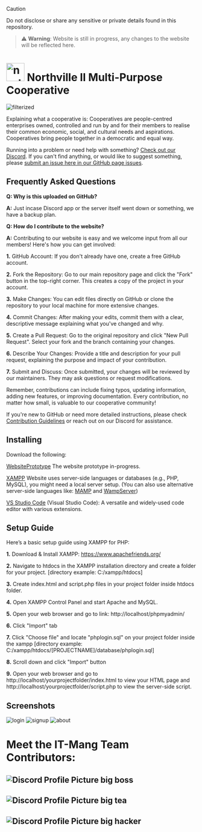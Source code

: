 > [!CAUTION]
> Do not disclose or share any sensitive or private details found in this repository.

> ⚠️ **Warning**: Website is still in progress, any changes to the website will be reflected here.

# <img src="https://github.com/user-attachments/assets/7c76ba70-5845-4a69-b3da-a0689fc94b19" width="48" alt="northville logo n-transformed"> Northville II Multi-Purpose Cooperative


![filterized](https://github.com/user-attachments/assets/a8a78dc2-1569-40d1-88d1-580ac839b75e)

Explaining what a cooperative is: Cooperatives are people-centred enterprises owned, controlled and run by and for their members to realise their common economic, social, and cultural needs and aspirations. Cooperatives bring people together in a democratic and equal way.

Running into a problem or need help with something? [Check out our Discord](https://discord.gg/P5UR3S7P). If you can't find anything, or would like to suggest something, please [submit an issue here in our GitHub page issues](https://github.com/SushiMini/WebsitePrototype/issues).
 

## Frequently Asked Questions

**Q: Why is this uploaded on GitHub?**

**A:** Just incase Discord app or the server itself went down or something, we have a backup plan.

**Q: How do I contribute to the website?**

**A:** Contributing to our website is easy and we welcome input from all our members! Here's how you can get involved:

**1.** GitHub Account: If you don't already have one, create a free GitHub account.

**2.** Fork the Repository: Go to our main repository page and click the "Fork" button in the top-right corner. This creates a copy of the project in your account.

**3.** Make Changes: You can edit files directly on GitHub or clone the repository to your local machine for more extensive changes.

**4.** Commit Changes: After making your edits, commit them with a clear, descriptive message explaining what you've changed and why.

**5.** Create a Pull Request: Go to the original repository and click "New Pull Request". Select your fork and the branch containing your changes.

**6.** Describe Your Changes: Provide a title and description for your pull request, explaining the purpose and impact of your contribution.

**7.** Submit and Discuss: Once submitted, your changes will be reviewed by our maintainers. They may ask questions or request modifications.

Remember, contributions can include fixing typos, updating information, adding new features, or improving documentation. Every contribution, no matter how small, is valuable to our cooperative community!

If you're new to GitHub or need more detailed instructions, please check [Contribution Guidelines](link-to-guidelines) or reach out on our Discord for assistance.
 
 ## Installing
Download the following:

[WebsitePrototype](https://github.com/SushiMini/WebsitePrototype/releases) The website prototype in-progress.

[XAMPP](https://www.apachefriends.org/) Website uses server-side languages or databases (e.g., PHP, MySQL), you might need a local server setup. (You can also use alternative server-side languages like: [MAMP](https://www.mamp.info/en/windows/) and [WampServer](https://www.wampserver.com/en/))

[VS Studio Code](https://code.visualstudio.com/) (Visual Studio Code): A versatile and widely-used code editor with various extensions.


## Setup Guide
Here’s a basic setup guide using XAMPP for PHP:

**1.** Download & Install XAMPP: https://www.apachefriends.org/

**2.** Navigate to htdocs in the XAMPP installation directory and create a folder for your project. [directory example: C:/xampp/htdocs]

**3.** Create index.html and script.php files in your project folder inside htdocs folder.

**4.** Open XAMPP Control Panel and start Apache and MySQL.

**5.** Open your web browser and go to link: http://localhost/phpmyadmin/

**6.** Click "Import" tab

**7.** Click "Choose file" and locate "phplogin.sql" on your project folder inside the xampp [directory example: C:/xampp/htdocs/[PROJECTNAME]/database/phplogin.sql]

**8.** Scroll down and click "Import" button

**9.** Open your web browser and go to http://localhost/yourprojectfolder/index.html to view your HTML page and http://localhost/yourprojectfolder/script.php to view the server-side script.

## Screenshots
![login](https://github.com/user-attachments/assets/c4f4a005-4358-48e6-bf75-6b2a37f7987b)
![signup](https://github.com/user-attachments/assets/0aba4e50-28ac-48dc-b9b5-68dbfb18876f)
![about](https://github.com/user-attachments/assets/98436591-0cbd-44e8-94b2-bbf94ee9f73b)

# Meet the IT-Mang Team Contributors:
## ![Discord Profile Picture](https://cdn.discordapp.com/avatars/736908126791401505/5bfeeaad1fe0cfe86715129903ac480b.png) big boss

## ![Discord Profile Picture](https://cdn.discordapp.com/avatars/798829229785219083/d5542fe3cb1abf96eefd5c2d35932105.png) big tea

## ![Discord Profile Picture](https://cdn.discordapp.com/avatars/1144291311692808233/1305d5b700acc981e648993f746cf9a4.png) big hacker
